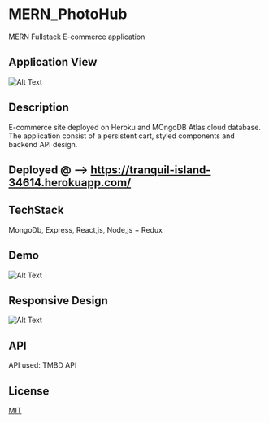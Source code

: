 # MERN_PhotoHub
MERN Fullstack E-commerce application

## Application View

![Alt Text](https://i.imgur.com/R9QW3xY.png)

## Description
E-commerce site deployed on Heroku and MOngoDB Atlas cloud database. 
The application consist of a persistent cart, styled components and backend API design.

## Deployed @ --> https://tranquil-island-34614.herokuapp.com/

## TechStack
MongoDb, Express, React,js, Node,js + Redux

## Demo
![Alt Text](https://media3.giphy.com/media/EFqIPOVcJupMtIMbeV/giphy.gif?cid=790b7611a7461910369c425749dff8e489c1dfade4703876&rid=giphy.gif&ct=g)

## Responsive Design
![Alt Text](https://media4.giphy.com/media/iJgXw8gGtyEmVffFTO/giphy.gif?cid=790b7611b3a875ed90b4f1629cea5e963f353bab4c1b969b&rid=giphy.gif&ct=g)

## API
API used: TMBD API

## License
[MIT](https://choosealicense.com/licenses/mit/)
